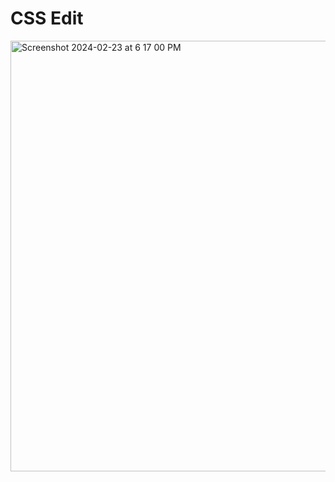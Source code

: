 # CSS Edit

<img width="689" alt="Screenshot 2024-02-23 at 6 17 00 PM" src="https://github.com/marcellerusu/css-edit/assets/7607387/4ad87eb5-2bbb-44cd-a5e7-7483347c2dbc">
